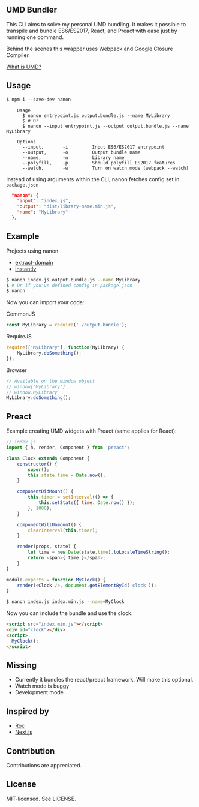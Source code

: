 UMD Bundler
--

This CLI aims to solve my personal UMD bundling. It makes it possible to transpile and bundle ES6/ES2017, React, and Preact with ease just by running one command.

Behind the scenes this wrapper uses Webpack and Google Closure Compiler.


[What is UMD?](https://github.com/umdjs/umd)

Usage
--

```js
$ npm i --save-dev nanon
```

```
    Usage
      $ nanon entrypoint.js output.bundle.js --name MyLibrary
      $ # Or 
      $ nanon --input entrypoint.js --output output.bundle.js --name MyLibrary

    Options
      --input,       -i         Input ES6/ES2017 entrypoint
      --output,      -o         Output bundle name
      --name,        -n         Library name
      --polyfill,    -p         Should polyfill ES2017 features
      --watch,       -w         Turn on watch mode (webpack --watch)
```

Instead of using arguments within the CLI, nanon fetches config set in `package.json`
```json
  "nanon": {
    "input": "index.js",
    "output": "dist/library-name.min.js",
    "name": "MyLibrary"
  },
```

Example
--
Projects using nanon
* [extract-domain](https://github.com/bjarneo/extract-domain)
* [instantly](https://github.com/bjarneo/instantly)

```bash
$ nanon index.js output.bundle.js --name MyLibrary
$ # Or if you've defined config in package.json
$ nanon
```

Now you can import your code:  

CommonJS
```js
const MyLibrary = require('./output.bundle');
```

RequireJS
```js
require(['MyLibrary'], function(MyLibrary) {
    MyLibrary.doSomething();
});
```

Browser
```js
// Available on the window object
// window['MyLibrary']
// window.MyLibrary
MyLibrary.doSomething();
```

Preact
--
Example creating UMD widgets with Preact (same applies for React):
```js
// index.js
import { h, render, Component } from 'preact';

class Clock extends Component {
    constructor() {
        super();
        this.state.time = Date.now();
    }

    componentDidMount() {
        this.timer = setInterval(() => {
            this.setState({ time: Date.now() });
        }, 1000);
    }

    componentWillUnmount() {
        clearInterval(this.timer);
    }

    render(props, state) {
        let time = new Date(state.time).toLocaleTimeString();
        return <span>{ time }</span>;
    }
}

module.exports = function MyClock() {
    render(<Clock />, document.getElementById('clock'));
}
```

```bash
$ nanon index.js index.min.js --name=MyClock
```

Now you can include the bundle and use the clock:
```html
<script src="index.min.js"></script>
<div id="clock"></div>
<script>
  MyClock();
</script>
``` 

Missing
--

* Currently it bundles the react/preact framework. Will make this optional.
* Watch mode is buggy
* Development mode

Inspired by
--
* [Roc](https://github.com/rocjs/roc)
* [Next.js](https://github.com/zeit/next.js)

Contribution
--
Contributions are appreciated.

License
--
MIT-licensed. See LICENSE.
